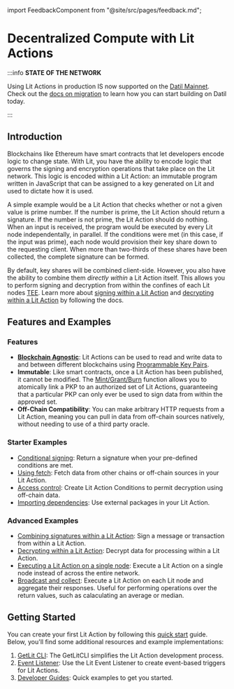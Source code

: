 import FeedbackComponent from "@site/src/pages/feedback.md";

# Decentralized Compute with Lit Actions

:::info
**STATE OF THE NETWORK**

Using Lit Actions in production IS now supported on the [Datil Mainnet](../../network/networks/mainnet). Check out the [docs on migration](../../network/migration-guide) to learn how you can start building on Datil today. 

:::

## Introduction

Blockchains like Ethereum have smart contracts that let developers encode logic to change state. With Lit, you have the ability to encode logic that governs the signing and encryption operations that take place on the Lit network. This logic is encoded within a Lit Action: an immutable program written in JavaScript that can be assigned to a key generated on Lit and used to dictate how it is used. 

A simple example would be a Lit Action that checks whether or not a given value is prime number. If the number is prime, the Lit Action should return a signature. If the number is not prime, the Lit Action should do nothing. When an input is received, the program would be executed by every Lit node independentally, in parallel. If the conditions were met (in this case, if the input was prime), each node would provision their key share down to the requesting client. When more than two-thirds of these shares have been collected, the complete signature can be formed.

By default, key shares will be combined client-side. However, you also have the ability to combine them *directly within* a Lit Action itself. This allows you to perform signing and decryption from within the confines of each Lit nodes [TEE](../../resources/how-it-works#sealed-and-confidential-hardware.md). Learn more about [signing within a Lit Action](../serverless-signing/combining-signatures.md) and [decrypting within a Lit Action](../serverless-signing/combining-decryption-shares.md) by following the docs. 

## Features and Examples

### Features

- **[Blockchain Agnostic](../../resources/supported-chains.md)**: Lit Actions can be used to read and write data to and between different blockchains using [Programmable Key Pairs](../../user-wallets/pkps/overview.md).
- **Immutable**: Like smart contracts, once a Lit Action has been published, it cannot be modified. The [Mint/Grant/Burn](https://github.com/LIT-Protocol/js-sdk/blob/70a041a97b56ba1a75724ba2cd56952b622e8a7f/packages/contracts-sdk/src/abis/PKPNFT.ts#L376) function allows you to atomically link a PKP to an authorized set of Lit Actions, guaranteeing that a particular PKP can only ever be used to sign data from within the approved set.
- **Off-Chain Compatibility**: You can make arbitrary HTTP requests from a Lit Action, meaning you can pull in data from off-chain sources natively, without needing to use of a third party oracle.

### Starter Examples

- [Conditional signing](../serverless-signing/conditional-signing.md): Return a signature when your pre-defined conditions are met.
- [Using fetch](../serverless-signing/fetch.md): Fetch data from other chains or off-chain sources in your Lit Action.
- [Access control](../access-control/lit-action-conditions.md): Create Lit Action Conditions to permit decryption using off-chain data. 
- [Importing dependencies](../serverless-signing/dependencies.md): Use external packages in your Lit Action.

### Advanced Examples

- [Combining signatures within a Lit Action](../serverless-signing/combining-signatures.md): Sign a message or transaction from within a Lit Action.
- [Decrypting within a Lit Action](../serverless-signing/combining-decryption-shares.md): Decrypt data for processing within a Lit Action.
- [Executing a Lit Action on a single node](../serverless-signing/run-once.md): Execute a Lit Action on a single node instead of across the entire network.
- [Broadcast and collect](../serverless-signing/broadcast-and-collect.md): Execute a Lit Action on each Lit node and aggregate their responses. Useful for performing operations over the return values, such as calaculating an average or median. 

## Getting Started

You can create your first Lit Action by following this [quick start](../serverless-signing/quick-start.md) guide. Below, you'll find some additional resources and example implementations:

1. [GetLit CLI](../../tools/getlit-cli.md): The GetLitCLI simplifies the Lit Action development process.
2. [Event Listener](../../tools/event-listener.md): Use the Lit Event Listener to create event-based triggers for Lit Actions.
3. [Developer Guides](https://github.com/LIT-Protocol/developer-guides-code/tree/master): Quick examples to get you started. 

<FeedbackComponent/>
